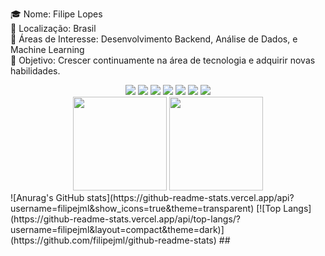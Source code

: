 🎓 Nome: Filipe Lopes  
📍 Localização: Brasil  
💼 Áreas de Interesse: Desenvolvimento Backend, Análise de Dados, e Machine Learning  
🎯 Objetivo: Crescer continuamente na área de tecnologia e adquirir novas habilidades.

<div align="center"> <img src="https://img.shields.io/badge/PHP-777BB4?style=for-the-badge&logo=php&logoColor=white"/> <img src="https://img.shields.io/badge/Laravel-FF2D20?style=for-the-badge&logo=laravel&logoColor=white"/> <img src="https://img.shields.io/badge/Bootstrap-7952B3?style=for-the-badge&logo=bootstrap&logoColor=white"/> <img src="https://img.shields.io/badge/PostgreSQL-336791?style=for-the-badge&logo=postgresql&logoColor=white"/> <img src="https://img.shields.io/badge/Java-007396?style=for-the-badge&logo=java&logoColor=white"/> <img src="https://img.shields.io/badge/Python-3776AB?style=for-the-badge&logo=python&logoColor=white"/> <img src="https://img.shields.io/badge/GitHub-181717?style=for-the-badge&logo=github&logoColor=white"/> </div>

<div align="center"> <img src="https://github-readme-stats.vercel.app/api?username=seuusuario&show_icons=true&theme=dark&count_private=true" height="150"> <img src="https://github-readme-stats.vercel.app/api/top-langs/?username=seuusuario&layout=compact&theme=dark" height="150"> </div>
![Anurag's GitHub stats](https://github-readme-stats.vercel.app/api?username=filipejml&show_icons=true&theme=transparent) [![Top Langs](https://github-readme-stats.vercel.app/api/top-langs/?username=filipejml&layout=compact&theme=dark)](https://github.com/filipejml/github-readme-stats)
##

<div>
 <link rel="stylesheet" href="https://cdn.jsdelivr.net/gh/devicons/devicon@v2.15.1/devicon.min.css">
<div> 
